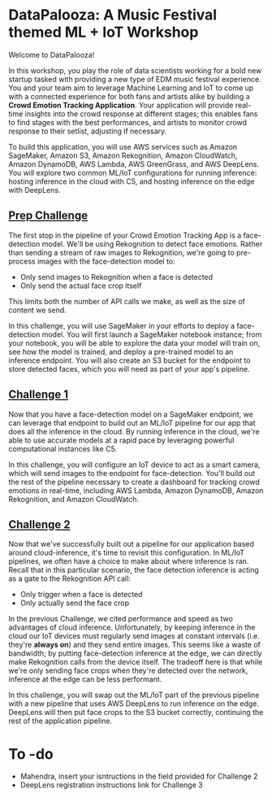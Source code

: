 # DataPalooza: A Music Festival themed ML + IoT Workshop

Welcome to DataPalooza! 

In this workshop, you play the role of data scientists working for a bold new startup tasked with providing a new type of EDM music festival experience. You and your team aim to leverage Machine Learning and IoT to come up with a connected experience for both fans and artists alike by building a **Crowd Emotion Tracking Application**. Your application will provide real-time insights into the crowd response at different stages; this enables fans to find stages with the best performances, and artists to monitor crowd response to their setlist, adjusting if necessary.

To build this application, you will use AWS services such as Amazon SageMaker, Amazon S3, Amazon Rekognition, Amazon CloudWatch, Amazon DynamoDB, AWS Lambda, AWS GreenGrass, and AWS DeepLens. You will explore two common ML/IoT configurations for running inference: hosting inference in the cloud with C5, and hosting inference on the edge with DeepLens.

## [Prep Challenge](https://github.com/kenstler/aws-ml-iot-lab/tree/master/Challenge_1)

The first stop in the pipeline of your Crowd Emotion Tracking App is a face-detection model. We'll be using Rekognition to detect face emotions. Rather than sending a stream of raw images to Rekognition, we're going to pre-process images with the face-detection model to:
* Only send images to Rekognition when a face is detected
* Only send the actual face crop itself

This limits both the number of API calls we make, as well as the size of content we send.

In this challenge, you will use SageMaker in your efforts to deploy a face-detection model. You will first launch a SageMaker notebook instance; from your notebook, you will be able to explore the data your model will train on, see how the model is trained, and deploy a pre-trained model to an inference endpoint. You will also create an S3 bucket for the endpoint to store detected faces, which you will need as part of your app's pipeline.

## [Challenge 1](https://github.com/kenstler/aws-ml-iot-lab/tree/master/Challenge_2)

Now that you have a face-detection model on a SageMaker endpoint, we can leverage that endpoint to build out an ML/IoT pipeline for our app that does all the inference in the cloud. By running inference in the cloud, we're able to use accurate models at a rapid pace by leveraging powerful computational instances like C5.

In this challenge, you will configure an IoT device to act as a smart camera, which will send images to the endpoint for face-detection. You'll build out the rest of the pipeline necessary to create a dashboard for tracking crowd emotions in real-time, including AWS Lambda, Amazon DynamoDB, Amazon Rekognition, and Amazon CloudWatch.

## [Challenge 2](https://github.com/kenstler/aws-ml-iot-lab/tree/master/Challenge_3)

Now that we've successfully built out a pipeline for our application based around cloud-inference, it's time to revisit this configuration. In ML/IoT pipelines, we often have a choice to make about where inference is ran. Recall that in this particular scenario, the face detection inference is acting as a gate to the Rekognition API call:
* Only trigger when a face is detected
* Only actually send the face crop

In the previous Challenge, we cited performance and speed as two advantages of cloud inference. Unfortunately, by keeping inference in the cloud our IoT devices must regularly send images at constant intervals (i.e. they're **always on**) and they send entire images. This seems like a waste of bandwidth; by putting face-detection inference at the edge, we can directly make Rekognition calls from the device itself. The tradeoff here is that while we're only sending face crops when they're detected over the network, inference at the edge can be less performant.

In this challenge, you will swap out the ML/IoT part of the previous pipeline with a new pipeline that uses AWS DeepLens to run inference on the edge. DeepLens will then put face crops to the S3 bucket correctly, continuing the rest of the application pipeline.

# To -do
* Mahendra, insert your isntructions in the field provided for Challenge 2
* DeepLens registration instructions link for Challenge 3
